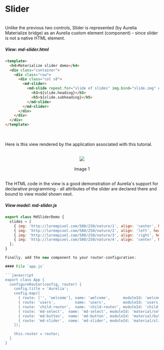 # Slider
<br>
Unlike the previous two controls, Slider is represented (by Aurelia Materialize bridge) as an Aurelia custom element (component) - since slider is not a native HTML element.

<br>

##### View: md-slider.html

```html
<template>
  <h4>Materialize slider demo</h4>
  <div class="container">
    <div class="row">
      <div class="col s8">
        <md-slider>
          <md-slide repeat.for="slide of slides" img.bind="slide.img" caption-align.bind="img.align">
            <h3>${slide.heading}</h3>
            <h5>${slide.subheading}</h5>
          </md-slide>
        </md-slider>
      </div>
    </div>
  </div>
</template>
```
<br>
<br>
Here is this view rendered by the application associated with this tutorial.
<br><br>

<p align=center>
  <img src="http://i.imgur.com/uH0kQCn.png" class="responsive-img"></img>
 <br><br>
Image 1
</p>

<br>
The HTML code in the view is a good demonstration of Aurelia's support for declarative programming - all attributes of the slider are declared there and bound to view model shown next.

<br>

##### View model: md-slider.js

```javascript
export class MdSliderDemo {
  slides = [
    { img: 'http://lorempixel.com/580/250/nature/1', align: 'center', heading: 'This is our big Tagline!', subheading: 'Here is our small slogan.' },
    { img: 'http://lorempixel.com/580/250/nature/2', align: 'left', heading: 'Left Aligned Caption', subheading: 'Here is our small slogan.' },
    { img: 'http://lorempixel.com/580/250/nature/3', align: 'right', heading: 'Right Aligned Caption', subheading: 'Here is our small slogan.' },
    { img: 'http://lorempixel.com/580/250/nature/4', align: 'center', heading: 'This is another big Tagline!', subheading: 'Here is our small slogan.' }
  ];
}

Finally, add the new component to your router-configuration:

#### File `app.js`

```javascript
export class App {
  configureRouter(config, router) {
    config.title = 'Aurelia';
    config.map([
      { route: ['', 'welcome'], name: 'welcome',      moduleId: 'welcome',      nav: true, title: 'Welcome' },
      { route: 'users',         name: 'users',        moduleId: 'users',        nav: true, title: 'Github Users' },
      { route: 'child-router',  name: 'child-router', moduleId: 'child-router', nav: true, title: 'Child Router' },
      { route: 'md-select',  name: 'md-select', moduleId: 'material/select/md-select', nav: true, title: 'Select' },
      { route: 'md-button',  name: 'md-button', moduleId: 'material/button/md-button', nav: true, title: 'Button' },
      { route: 'md-slider',  name: 'md-slider', moduleId: 'material/slider/md-slider', nav: true, title: 'Slider' }
    ]);

    this.router = router;
  }
}


```

